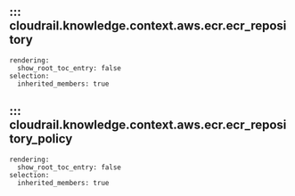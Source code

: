## ::: cloudrail.knowledge.context.aws.ecr.ecr_repository
    rendering:
      show_root_toc_entry: false
    selection:
      inherited_members: true

## ::: cloudrail.knowledge.context.aws.ecr.ecr_repository_policy
    rendering:
      show_root_toc_entry: false
    selection:
      inherited_members: true
